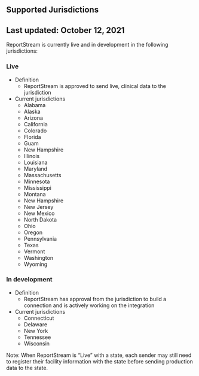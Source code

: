 ## Supported Jurisdictions

## Last updated: October 12, 2021

ReportStream is currently live and in development in the following jurisdictions:  

### Live
* Definition 
  * ReportStream is approved to send live, clinical data to the jurisdiction
* Current jurisdictions
  * Alabama
  * Alaska
  * Arizona 
  * California
  * Colorado 
  * Florida
  * Guam
  * New Hampshire
  * Illinois
  * Louisiana
  * Maryland
  * Massachusetts
  * Minnesota
  * Mississippi 
  * Montana
  * New Hampshire
  * New Jersey 
  * New Mexico 
  * North Dakota 
  * Ohio 
  * Oregon
  * Pennsylvania 
  * Texas 
  * Vermont 
  * Washington
  * Wyoming


### In development 
* Definition 
  * ReportStream has approval from the jurisdiction to build a connection and is actively working on the integration
* Current jurisdictions
  * Connecticut
  * Delaware
  * New York
  * Tennessee
  * Wisconsin 

Note: When ReportStream is “Live” with a state, each sender may still need to register their facility information with the state before sending production data to the state. 
